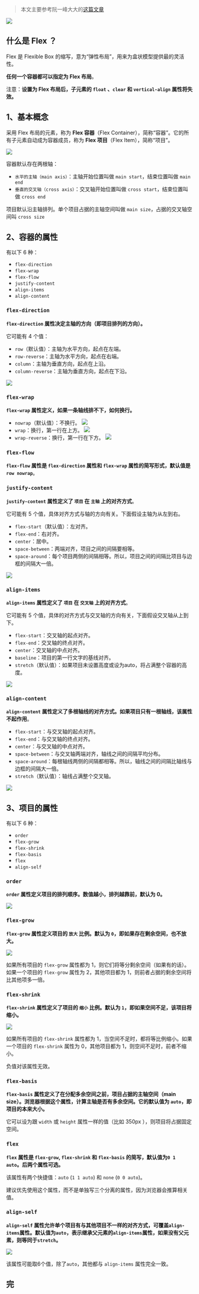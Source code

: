 > 本文主要参考阮一峰大大的[这篇文章](<http://www.ruanyifeng.com/blog/2015/07/flex-grammar.html>)

![](http://www.ruanyifeng.com/blogimg/asset/2015/bg2015071002.png)

## 什么是 Flex ？

Flex 是 Flexible Box 的缩写，意为“弹性布局”，用来为盒状模型提供最的灵活性。

**任何一个容器都可以指定为 Flex 布局**。

注意：**设置为 Flex 布局后，子元素的 `float` 、`clear` 和 `vertical-align` 属性将失效。**

## 1、基本概念

采用 Flex 布局的元素，称为 **Flex 容器**（Flex Container），简称“容器”。它的所有子元素自动成为容器成员，称为 **Flex 项目**（Flex Item），简称“项目”。

![](http://www.ruanyifeng.com/blogimg/asset/2015/bg2015071004.png)

容器默认存在两根轴：

- `水平的主轴（main axis）`：主轴开始位置叫做 `main start`，结束位置叫做 `main end`
- `垂直的交叉轴（cross axis）`：交叉轴开始位置叫做 `cross start`，结束位置叫做 `cross end`

项目默认沿主轴排列。单个项目占据的主轴空间叫做 `main size`，占据的交叉轴空间叫 `cross size`

## 2、容器的属性

有以下 6 种：

- `flex-direction`
- `flex-wrap`
- `flex-flow`
- `justify-content`
- `align-items`
- `align-content`

### `flex-direction`

**`flex-direction` 属性决定主轴的方向（即项目排列的方向）。**

它可能有 4 个值：

- `row`（默认值）：主轴为水平方向，起点在左端。
- `row-reverse`：主轴为水平方向，起点在右端。
- `column`：主轴为垂直方向，起点在上沿。
- `column-reverse`：主轴为垂直方向，起点在下沿。

![](http://www.ruanyifeng.com/blogimg/asset/2015/bg2015071005.png)

### `flex-wrap`

**`flex-wrap` 属性定义，如果一条轴线排不下，如何换行。**

- `nowrap`（默认值）：不换行。
  ![](http://www.ruanyifeng.com/blogimg/asset/2015/bg2015071007.png)
- `wrap`：换行，第一行在上方。
  ![](http://www.ruanyifeng.com/blogimg/asset/2015/bg2015071008.jpg)
- `wrap-reverse`：换行，第一行在下方。
  ![](http://www.ruanyifeng.com/blogimg/asset/2015/bg2015071009.jpg)

### `flex-flow`

**`flex-flow` 属性是 `flex-direction` 属性和 `flex-wrap` 属性的简写形式，默认值是 `row nowrap`**。

### `justify-content`

**`justify-content` 属性定义了 `项目` 在 `主轴` 上的对齐方式**。

它可能有 5 个值，具体对齐方式与轴的方向有关。下面假设主轴为从左到右。

- `flex-start`（默认值）：左对齐。
- `flex-end`：右对齐。
- `center`：居中。
- `space-between`：两端对齐，项目之间的间隔要相等。
- `space-around`：每个项目两侧的间隔相等。所以，项目之间的间隔比项目与边框的间隔大一倍。

![](http://www.ruanyifeng.com/blogimg/asset/2015/bg2015071010.png)

### `align-items`

**`align-items` 属性定义了 `项目` 在 `交叉轴` 上的对齐方式**。

它可能有 5 个值，具体的对齐方式与交叉轴的方向有关，下面假设交叉轴从上到下。

- `flex-start`：交叉轴的起点对齐。
- `flex-end`：交叉轴的终点对齐。
- `center`：交叉轴的中点对齐。
- `baseline`：项目的第一行文字的基线对齐。
- `stretch`（默认值）：如果项目未设置高度或设为auto，将占满整个容器的高度。

![](http://www.ruanyifeng.com/blogimg/asset/2015/bg2015071011.png)

### `align-content`

**`align-content` 属性定义了多根轴线的对齐方式。如果项目只有一根轴线，该属性不起作用**。

- `flex-start`：与交叉轴的起点对齐。
- `flex-end`：与交叉轴的终点对齐。
- `center`：与交叉轴的中点对齐。
- `space-between`：与交叉轴两端对齐，轴线之间的间隔平均分布。
- `space-around`：每根轴线两侧的间隔都相等。所以，轴线之间的间隔比轴线与边框的间隔大一倍。
- `stretch`（默认值）：轴线占满整个交叉轴。

![](http://www.ruanyifeng.com/blogimg/asset/2015/bg2015071012.png)

## 3、项目的属性

有以下 6 种：

- `order`
- `flex-grow`
- `flex-shrink`
- `flex-basis`
- `flex`
- `align-self`

### `order`

**`order` 属性定义项目的排列顺序。数值越小，排列越靠前，默认为 0。**

![](http://www.ruanyifeng.com/blogimg/asset/2015/bg2015071013.png)

### `flex-grow`

**`flex-grow` 属性定义项目的 `放大` 比例。默认为 `0`，即如果存在剩余空间，也不放大。**

![](http://www.ruanyifeng.com/blogimg/asset/2015/bg2015071014.png)

如果所有项目的 `flex-grow` 属性都为 1，则它们将等分剩余空间（如果有的话）。如果一个项目的 `flex-grow` 属性为 2，其他项目都为 1，则前者占据的剩余空间将比其他项多一倍。

### `flex-shrink`

**`flex-shrink`  属性定义了项目的 `缩小` 比例。默认为 `1`，即如果空间不足，该项目将缩小。**

![](http://www.ruanyifeng.com/blogimg/asset/2015/bg2015071015.jpg)

如果所有项目的 `flex-shrink` 属性都为 1，当空间不足时，都将等比例缩小。如果一个项目的   `flex-shrink` 属性为 0，其他项目都为 1，则空间不足时，前者不缩小。

负值对该属性无效。

### `flex-basis`

**`flex-basis` 属性定义了在分配多余空间之前，项目占据的主轴空间（main size）。浏览器根据这个属性，计算主轴是否有多余空间。它的默认值为 `auto`，即项目的本来大小。**

它可以设为跟 `width` 或 `height` 属性一样的值（比如 350px ），则项目将占据固定空间。

### `flex`

**`flex` 属性是 `flex-grow`, `flex-shrink`  和  `flex-basis` 的简写，默认值为`0 1 auto`。后两个属性可选。**

该属性有两个快捷值：`auto` (`1 1 auto`) 和 `none` (`0 0 auto`)。

建议优先使用这个属性，而不是单独写三个分离的属性，因为浏览器会推算相关值。

### `align-self`

**`align-self` 属性允许单个项目有与其他项目不一样的对齐方式，可覆盖`align-items`属性。默认值为`auto`，表示继承父元素的`align-items`属性，如果没有父元素，则等同于`stretch`。**

![](http://www.ruanyifeng.com/blogimg/asset/2015/bg2015071016.png)

该属性可能取6个值，除了`auto`，其他都与 `align-items` 属性完全一致。

## 完

